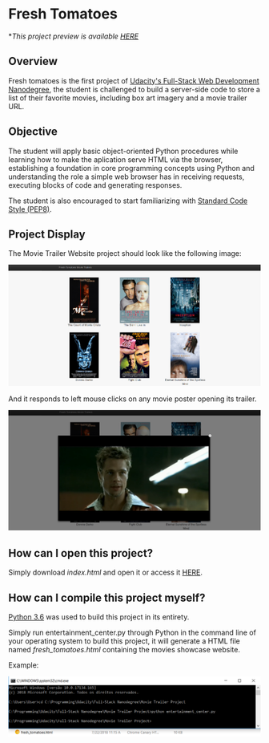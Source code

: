 # Fresh Tomatoes

\**This project preview is available [HERE](https://edugord.github.io/Movie-Trailer-Project/)*

## Overview

Fresh tomatoes is the first project of [Udacity's Full-Stack Web Development Nanodegree](https://br.udacity.com/course/full-stack-web-developer-nanodegree--nd004?gclid=CjwKCAjw1tDaBRAMEiwA0rYbSNfv282tTxofILpC99Wtn_T2hK0e7_Kt8NNHD0OucIeCPKCMEn754BoCiiMQAvD_BwE),
the student is challenged to build a server-side code to store a list of their
favorite movies, including box art imagery and a movie trailer URL.

## Objective

The student will apply basic object-oriented Python procedures while learning
how to make the aplication serve HTML via the browser, establishing a foundation
in core programming concepts using Python and understanding the role a simple
web browser has in receiving requests, executing blocks of code and generating
responses.

The student is also encouraged to start familiarizing with [Standard Code Style (PEP8)](https://www.python.org/dev/peps/pep-0008/).

## Project Display

The Movie Trailer Website project should look like the following image:

![Main page](README_img/project_display.png)

And it responds to left mouse clicks on any movie poster opening its trailer.

![Trailer display](README_img/project_display_2.png)

## How can I open this project?

Simply download *index.html* and open it or access it [HERE](https://edugord.github.io/Movie-Trailer-Project/).

## How can I compile this project myself?

[Python 3.6](https://www.python.org/downloads/release/python-360/) was used to build this project in its entirety.

Simply run entertainment_center.py through Python in the command line of your operating system to build this project, it will generate a HTML file named *fresh_tomatoes.html* containing the movies showcase website.

Example:

![Windows CMD Compiling Example](README_img/cmd_example.png)

